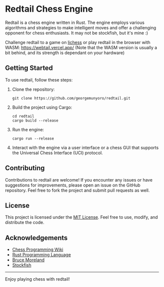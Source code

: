# Redtail Chess Engine

Redtail is a chess engine written in Rust. The engine employs various algorithms and strategies to make intelligent moves and offer a challenging opponent for chess enthusiasts. It may not be stockfish, but it's mine :)

Challenge redtail to a game on [lichess](https://lichess.org/@/redtail-zero) or play redtail in the browser with WASM: https://webtail.vercel.app/ (Note that the WASM version is usually a bit behind, and its strength is dependant on your hardware)

## Getting Started

To use redtail, follow these steps:

1. Clone the repository:

   ```
   git clone https://github.com/georgemunyoro/redtail.git
   ```

2. Build the project using Cargo:

   ```
   cd redtail
   cargo build --release
   ```

3. Run the engine:

   ```
   cargo run --release
   ```

4. Interact with the engine via a user interface or a chess GUI that supports the Universal Chess Interface (UCI) protocol.

## Contributing

Contributions to redtail are welcome! If you encounter any issues or have suggestions for improvements, please open an issue on the GitHub repository. Feel free to fork the project and submit pull requests as well.

## License

This project is licensed under the [MIT License](LICENSE). Feel free to use, modify, and distribute the code.

## Acknowledgements

- [Chess Programming Wiki](https://www.chessprogramming.org/)
- [Rust Programming Language](https://www.rust-lang.org/)
- [Bruce Moreland](https://web.archive.org/web/20071026090003/http://www.brucemo.com/compchess/programming/index.htm)
- [Stockfish](https://github.com/official-stockfish/Stockfish)

---

Enjoy playing chess with redtail!
